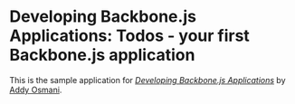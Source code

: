 # Developing Backbone.js Applications: Todos - your first Backbone.js application

This is the sample application for
[*Developing Backbone.js Applications*](http://addyosmani.github.com/backbone-fundamentals/#exercise-1-todos---your-first-backbone.js-app) by [Addy Osmani](https://github.com/addyosmani).

